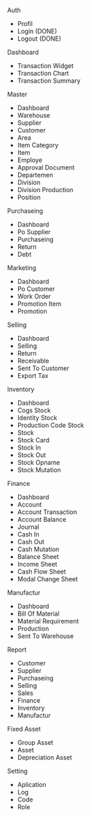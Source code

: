 Auth 
 - Profil
 - Login (DONE)
 - Logout (DONE)

Dashboard
 - Transaction Widget
 - Transaction Chart
 - Transaction Summary

Master 
 - Dashboard
 - Warehouse
 - Supplier
 - Customer
 - Area
 - Item Category
 - Item
 - Employe
 - Approval Document
 - Departemen
 - Division
 - Division Production
 - Position
 
Purchaseing
 - Dashboard
 - Po Supplier
 - Purchaseing
 - Return 
 - Debt 

Marketing
 - Dashboard
 - Po Customer
 - Work Order
 - Promotion Item
 - Promotion 

Selling
 - Dashboard
 - Selling
 - Return
 - Receivable
 - Sent To Customer
 - Export Tax

Inventory 
 - Dashboard
 - Cogs Stock
 - Identity Stock
 - Production Code Stock
 - Stock
 - Stock Card
 - Stock In 
 - Stock Out
 - Stock Opname
 - Stock Mutation

Finance
 - Dashboard
 - Account
 - Account Transaction
 - Account Balance
 - Journal
 - Cash In 
 - Cash Out
 - Cash Mutation
 - Balance Sheet
 - Income Sheet
 - Cash Flow Sheet
 - Modal Change Sheet 

Manufactur
 - Dashboard
 - Bill Of Material
 - Material Requirement
 - Production
 - Sent To Warehouse
  
Report
 - Customer
 - Supplier
 - Purchaseing
 - Selling
 - Sales
 - Finance
 - Inventory
 - Manufactur 

Fixed Asset
 - Group Asset
 - Asset
 - Depreciation Asset

Setting
 - Aplication
 - Log
 - Code 
 - Role

